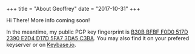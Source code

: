 +++
title = "About Geoffrey"
date = "2017-10-31"
+++


Hi There! More info coming soon!

In the meantime, my public PGP key fingerprint is [B30B BFBF F0D0 517D 2390 E2D4 D17D 5FA7 3DA5 C3BA](/files/my_key.asc). You may also find it on your prefered keyserver or on [Keybase.io](https://keybase.io/geoffrey/pgp_keys.asc?fingerprint=b30bbfbff0d0517d2390e2d4d17d5fa73da5c3ba).
